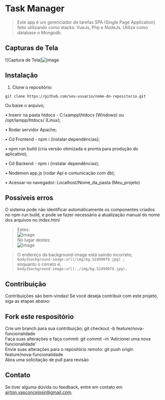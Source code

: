 # Task Manager 

> Este app é um gerenciador de tarefas SPA (Single Page Application) feito utilizando como stacks: VueJs, Php e NodeJs.
> Utiliza como database o Mongodb.


## Capturas de Tela

![Captura de Tela]![image](https://github.com/airtonvasconcelosjr/Meu_projeto/assets/101413097/8c37dd56-3372-4839-ba1e-afe2701b2522)

## Instalação

1. Clone o repositório:
```
git clone https://github.com/seu-usuario/nome-do-repositorio.git
```
Ou baixe o arquivo; <br>

• Inserir na pasta htdocs - C:\xampp\htdocs (Windows) ou /opt/lampp/htdocs/ (Linux);<br>

• Rodar servidor Apache;<br>

• Cd Frontend - npm i (instalar dependências);<br>

• npm run build (cria versão otimizada e pronta para produção do aplicativo);<br>

• Cd Backend - npm i (instalar dependências);<br>

• Nodemon app.js (rodar Api e comunicação com db);<br>

• Acessar no navegador: Localhost/Nome_da_pasta (Meu_projeto)<br>


## Possíveis erros
O sistema pode não identificar automáticamente os componentes criados no npm run build, e pode se fazer necessário a atualização manual do nome dos arquivos no index.html <br>
> Estes:<br>
![image](https://github.com/airtonvasconcelosjr/Meu_projeto/assets/101413097/7434d3da-9f08-45e9-9d2e-1c2cfe2478ac)<br>
> No lugar destes:<br>
![image](https://github.com/airtonvasconcelosjr/Meu_projeto/assets/101413097/3d09fc9c-ec09-49ff-b82d-6983a98df2c8)<br>

 > O endereço da background-image está saindo incorreto; <br>
``` body{background-image:url(/img/bg.52d990f9.jpg) ; ```<br>
 enquanto o correto é;<br>
``` body{background-image:url(../img/bg.52d990f9.jpg); ```


## Contribuição
Contribuições são bem-vindas! Se você deseja contribuir com este projeto, siga as etapas abaixo:<br>

## Fork este respositório
Crie um branch para sua contribuição: git checkout -b feature/nova-funcionalidade <br>
Faça suas alterações e faça commit: git commit -m 'Adicionei uma nova funcionalidade'<br>
Envie suas alterações para o repositório remoto: git push origin feature/nova-funcionalidade<br>
Abra uma solicitação de pull para revisão<br>

## Contato
Se tiver alguma dúvida ou feedback, entre em contato em airton.vasconcelosjr@gmail.com.
